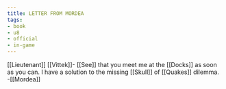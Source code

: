 ```yaml
---
title: LETTER FROM MORDEA
tags:
- book
- u8
- official
- in-game
---
```


  
[[Lieutenant]] [[Vittek]]- [[See]] that you meet me at the [[Docks]] as soon as you can. I have a solution to the missing [[Skull]] of [[Quakes]] dilemma. -[[Mordea]] 